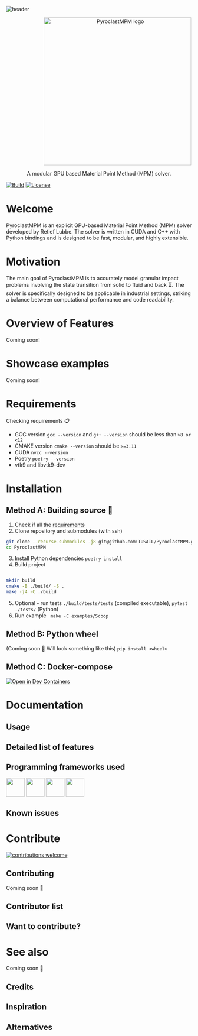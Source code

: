 <!-- trunk-ignore-all(markdownlint/MD029) -->
<!-- trunk-ignore-all(markdownlint/MD041) -->

![header](https://capsule-render.vercel.app/api?type=waving&color=0:EA5455,50:F07B3F,100:FFD460&height=350&section=header&text=PyroclastMPM&fontSize=90&fontColor=2D4059)

<p align="center" style="margin-bottom: 0px !important;  padding-left: 100px">
  <img width="400" src="./docs/assets/scoop_no_boundary.gif" alt="PyroclastMPM logo" align="center">
</p>

<p align="center"> A modular GPU based Material Point Method (MPM) solver. </p>

[![Build](https://github.com/TUSAIL/PyroclastMPM/actions/workflows/ci-build-test.yml/badge.svg)](https://github.com/TUSAIL/PyroclastMPM/actions/workflows/ci-build-test.yml)
[![License](https://img.shields.io/badge/License-BSD_3--Clause-blue.svg)](https://opensource.org/licenses/BSD-3-Clause)

# Welcome

PyroclastMPM is an explicit GPU-based Material Point Method (MPM) solver developed by Retief Lubbe. The solver is written in CUDA and C++ with Python bindings and is designed to be fast, modular, and highly extensible.

# Motivation

The main goal of PyroclastMPM is to accurately model granular impact problems involving the state transition from solid to fluid and back ⏳️. The solver is specifically designed to be applicable in industrial settings, striking a balance between computational performance and code readability.

# Overview of Features

Coming soon!

# Showcase examples

Coming soon!

# Requirements

Checking requirements 📋

- GCC version `gcc --version` and `g++ --version` should be less than `>8 or <12`
- CMAKE version `cmake --version` should be `>=3.11`
- CUDA `nvcc --version`
- Poetry `poetry --version`
- vtk9 and libvtk9-dev

# Installation

## Method A: Building source 🔧

1. Check if all the [requirements](#requirements)
2. Clone repository and submodules (with ssh)

```bash
git clone --recurse-submodules -j8 git@github.com:TUSAIL/PyroclastMPM.git
cd PyroclastMPM
```

3. Install Python dependencies `poetry install`
4. Build project

```bash

mkdir build
cmake -B ./build/ -S .
make -j4 -C ./build

```

5. Optional - run tests `./build/tests/tests` (compiled executable), `pytest ./tests/` (Python)
6. Run example ` make -C examples/Scoop`

## Method B: Python wheel

(Coming soon 👀
Will look something like this) `pip install <wheel>`

## Method C: Docker-compose

[![Open in Dev Containers](https://img.shields.io/static/v1?label=Dev%20Containers&message=Open&color=blue&logo=visualstudiocode)](https://vscode.dev/redirect?url=vscode://ms-vscode-remote.remote-containers/cloneInVolume?url=https://github.com/TUSAIL/PyroclastMPM/tree/cpu)

# Documentation

## Usage

## Detailed list of features

## Programming frameworks used

<div style="display:inline">
<a >
  <img height="50" src="./doc/assets/docker.png" />
</a>
<a >
  <img height="50" src="./doc/assets/python.png" />
</a>
<a >
  <img height="50" src="./doc/assets/cpp.png" />
</a>
<a >
  <img height="50" src="./doc/assets/nvidia.png" />
</a>
</div>

## Known issues

<!-- # Recommended citation -->

# Contribute

[![contributions welcome](https://img.shields.io/badge/contributions-welcome-brightgreen.svg?style=flat)](https://github.com/TUSAIL/PyroclastMPM/issues)

## Contributing

Coming soon 👀

## Contributor list

## Want to contribute?

# See also

Coming soon 👀

## Credits

## Inspiration

## Alternatives

<!--
## Implementation
* 1D, 2D, 3D
* C++ / CUDA with
* Python bindings
* Particle volume and surface body fill

## Shape functions
* Linear
* Quadratic
* cubic splines

## Solvers
* Update stress last
* Modified Update Stress Last (in progress)
* Total Lagrangian Material Point Method (MPM) (in progress)
* APIC/MLS (in progress)

## Boundary conditions
* Rigid body level-set (UL)
* DEM-based contacts (TODO)

# Constitutive models
* Linear Elasticity
* Newtonian Fluid
* Local granular rheology  (in progress)
* Non Local granular rheology  (in progress)
* Druger prager  (in progress)

# Prerequisites

Building PyroclastMPM requires the following software installed:

* A C++11-compliant compiler (required)
* CMake `>= 3.22` (required)
* VTK 9 (required)
* CUDA 10> (required)
* Doxygen (optional, documentation building is skipped if missing)* Python `>= 3.8` for building Python bindings

# Installation

The following sequence of commands install PyroclastMPM.
## Python package


# Source file


It assumes that your current working directory is the top-level directory
of the freshly cloned repository:

```

mkdir build
cd build
cmake -DCMAKE_BUILD_TYPE=Release ..
cmake --build .

```

The build process can be customized with the following CMake variables,
which can be set by adding `-D<var>={ON, OFF}` to the `cmake` call:

* `BUILD_TESTING`: Enable building of the test suite (default: `ON`)
* `BUILD_DOCS`: Enable building the documentation (default: `ON`)
* `BUILD_PYTHON`: Enable building the Python bindings (default: `ON`)


If you wish to build and install the project as a Python project without
having access to C++ build artifacts like libraries and executables, you
can do so using `pip` from the root directory:

```

python -m pip install .

```

# Testing PyroclastMPM

When built according to the above explanation (with `-DBUILD_TESTING=ON`),
the C++ test suite of `PyroclastMPM` can be run using
`ctest` from the build directory:

```

cd build
ctest

```

The Python test suite can be run by first `pip`-installing the Python package
and then running `pytest` from the top-level directory:

```

python -m pip install .
pytest

```

# Documentation

PyroclastMPM provides a Sphinx-based documentation, that can
be browsed [online at readthedocs.org](https://pyroclastmpm.readthedocs.io).
To build it locally, first ensure the requirements are installed by running this command from the top-level source directory:

```

pip install -r doc/requirements.txt

```

Then build the sphinx documentation from the top-level build directory:

```

cmake --build . --target sphinx-doc

```

The web documentation can then be browsed by opening `doc/sphinx/index.html` in your browser. -->

